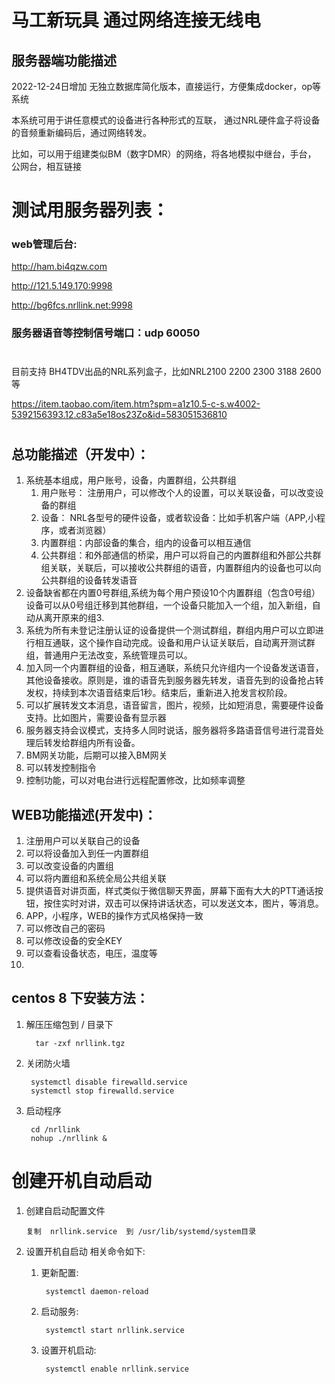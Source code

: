 
# 马工新玩具 通过网络连接无线电

## 服务器端功能描述

2022-12-24日增加 无独立数据库简化版本，直接运行，方便集成docker，op等系统

本系统可用于讲任意模式的设备进行各种形式的互联， 通过NRL硬件盒子将设备的音频重新编码后，通过网络转发。

比如，可以用于组建类似BM（数字DMR）的网络，将各地模拟中继台，手台， 公网台，相互链接

#
# 测试用服务器列表：

### web管理后台:

http://ham.bi4qzw.com

http://121.5.149.170:9998

http://bg6fcs.nrllink.net:9998


### 服务器语音等控制信号端口：udp 60050 
#

目前支持 BH4TDV出品的NRL系列盒子，比如NRL2100 2200 2300 3188 2600 等

https://item.taobao.com/item.htm?spm=a1z10.5-c-s.w4002-5392156393.12.c83a5e18os23Zo&id=583051536810

#

## 总功能描述（开发中）：

1. 系统基本组成，用户账号，设备，内置群组，公共群组
   1. 用户账号： 注册用户，可以修改个人的设置，可以关联设备，可以改变设备的群组
   2. 设备： NRL各型号的硬件设备，或者软设备：比如手机客户端（APP,小程序，或者浏览器）
   3. 内置群组：内部设备的集合，组内的设备可以相互通信
   4. 公共群组：和外部通信的桥梁，用户可以将自己的内置群组和外部公共群组关联，关联后，可以接收公共群组的语音，内置群组内的设备也可以向公共群组的设备转发语音
2. 设备缺省都在内置0号群组,系统为每个用户预设10个内置群组（包含0号组）设备可以从0号组迁移到其他群组，一个设备只能加入一个组，加入新组，自动从离开原来的组3. 
4. 系统为所有未登记注册认证的设备提供一个测试群组，群组内用户可以立即进行相互通联，这个操作自动完成。设备和用户认证关联后，自动离开测试群组，普通用户无法改变，系统管理员可以。
5. 加入同一个内置群组的设备，相互通联，系统只允许组内一个设备发送语音，其他设备接收。原则是，谁的语音先到服务器先转发，语音先到的设备抢占转发权，持续到本次语音结束后1秒。结束后，重新进入抢发言权阶段。
7. 可以扩展转发文本消息，语音留言，图片，视频，比如短消息，需要硬件设备支持。比如图片，需要设备有显示器
8. 服务器支持会议模式，支持多人同时说话，服务器将多路语音信号进行混音处理后转发给群组内所有设备。
9. BM网关功能，后期可以接入BM网关
10. 可以转发控制指令
11. 控制功能，可以对电台进行远程配置修改，比如频率调整

## WEB功能描述(开发中)：

1. 注册用户可以关联自己的设备
2. 可以将设备加入到任一内置群组
3. 可以改变设备的内置组
4. 可以将内置组和系统全局公共组关联
5. 提供语音对讲页面，样式类似于微信聊天界面，屏幕下面有大大的PTT通话按钮，按住实时对讲，双击可以保持讲话状态，可以发送文本，图片，等消息。
6. APP，小程序，WEB的操作方式风格保持一致
7. 可以修改自己的密码
8. 可以修改设备的安全KEY
9. 可以查看设备状态，电压，温度等
10. 
    

## centos 8 下安装方法：

1. 解压压缩包到 / 目录下 

         tar -zxf nrllink.tgz 

2. 关闭防火墙

        systemctl disable firewalld.service
        systemctl stop firewalld.service

3. 启动程序

        cd /nrllink
        nohup ./nrllink &







# 创建开机自动启动

1.  创建自启动配置文件

        复制  nrllink.service  到 /usr/lib/systemd/system目录
 

2. 设置开机自启动 相关命令如下: 

    1. 更新配置:

            systemctl daemon-reload
    2. 启动服务:

            systemctl start nrllink.service
    3. 设置开机启动:

            systemctl enable nrllink.service
 